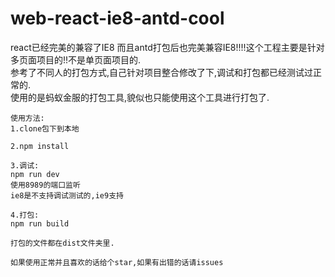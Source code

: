 # web-react-ie8-antd-cool
react已经完美的兼容了IE8   而且antd打包后也完美兼容IE8!!!!这个工程主要是针对多页面项目的!!不是单页面项目的.
<br>
参考了不同人的打包方式,自己针对项目整合修改了下,调试和打包都已经测试过正常的.
<br>
使用的是蚂蚁金服的打包工具,貌似也只能使用这个工具进行打包了.

```
使用方法:
1.clone包下到本地

2.npm install

3.调试:
npm run dev  
使用8989的端口监听
ie8是不支持调试测试的,ie9支持

4.打包:
npm run build

打包的文件都在dist文件夹里.

如果使用正常并且喜欢的话给个star,如果有出错的话请issues
```

